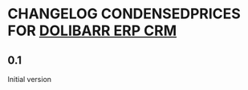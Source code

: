 # CHANGELOG CONDENSEDPRICES FOR [DOLIBARR ERP CRM](https://www.dolibarr.org)

## 0.1

Initial version
